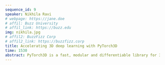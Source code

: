 ```yaml
---
sequence_id: 9
speaker: Nikhila Ravi
# webpage: https://jane.doe
# affil: Buzz University
# affil_link: https://buzz.edu
img: nikhila.jpg
# affil2: BuzzFizz Corp
# affil2_link: https://buzzfizz.corp
title: Accelerating 3D deep learning with PyTorch3D
time: 1530
abstract: PyTorch3D is a fast, modular and differentiable library for 3D deep learning built to be easily used in deep learning pipelines with 3D data. It features tools for heterogeneous batching of 3D inputs, differentiable rendering of meshes point clouds and volumes, and several common 3D operators and loss functions. This talk will cover the key features of the PyTorch3D library, practical examples and research use cases.
---
```

